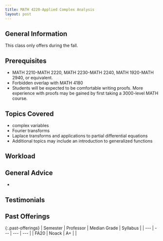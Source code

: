 ```yaml
---
title: MATH 4220-Applied Complex Analysis
layout: post
---
```


<link rel="stylesheet" href="/main.css">

## General Information
This class only offers during the fall.


## Prerequisites
  - MATH 2210-MATH 2220, MATH 2230-MATH 2240, MATH 1920-MATH 2940, or equivalent.
  - Forbidden overlap with MATH 4180
  - Students will be expected to be comfortable writing proofs. More experience with proofs may be gained by first taking a 3000-level MATH course.
 


## Topics Covered

  - complex variables
  - Fourier transforms
  - Laplace transforms and applications to partial differential equations 
  - Additional topics may include an introduction to generalized functions

## Workload



## General Advice

  - 

## Testimonials



## Past Offerings

{:.past-offerings}
| Semester | Professor | Median Grade | Syllabus |
| --- | --- | --- | --- |
| FA20 | Noack | A+ |  |
